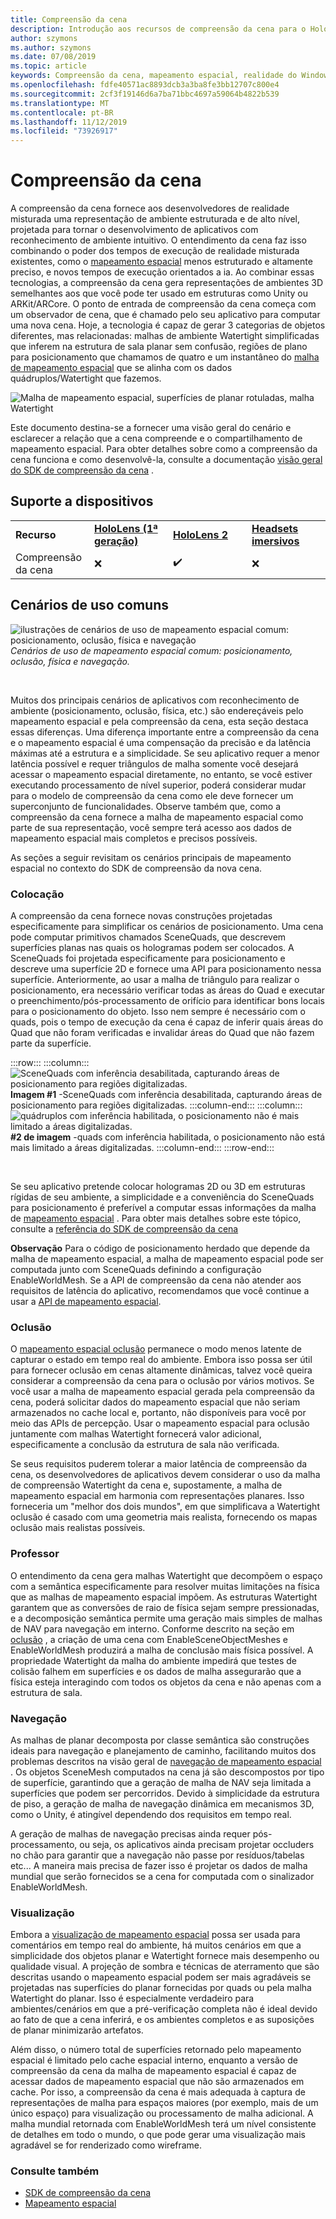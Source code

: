 ```yaml
---
title: Compreensão da cena
description: Introdução aos recursos de compreensão da cena para o HoloLens
author: szymons
ms.author: szymons
ms.date: 07/08/2019
ms.topic: article
keywords: Compreensão da cena, mapeamento espacial, realidade do Windows Mixed, Unity
ms.openlocfilehash: fdfe40571ac8893dcb3a3ba8fe3bb12707c800e4
ms.sourcegitcommit: 2cf3f19146d6a7ba71bbc4697a59064b4822b539
ms.translationtype: MT
ms.contentlocale: pt-BR
ms.lasthandoff: 11/12/2019
ms.locfileid: "73926917"
---
```

# <a name="scene-understanding"></a>Compreensão da cena

A compreensão da cena fornece aos desenvolvedores de realidade misturada uma representação de ambiente estruturada e de alto nível, projetada para tornar o desenvolvimento de aplicativos com reconhecimento de ambiente intuitivo. O entendimento da cena faz isso combinando o poder dos tempos de execução de realidade misturada existentes, como o [mapeamento espacial](spatial-mapping.md) menos estruturado e altamente preciso, e novos tempos de execução orientados a ia. Ao combinar essas tecnologias, a compreensão da cena gera representações de ambientes 3D semelhantes aos que você pode ter usado em estruturas como Unity ou ARKit/ARCore. O ponto de entrada de compreensão da cena começa com um observador de cena, que é chamado pelo seu aplicativo para computar uma nova cena. Hoje, a tecnologia é capaz de gerar 3 categorias de objetos diferentes, mas relacionadas: malhas de ambiente Watertight simplificadas que inferem na estrutura de sala planar sem confusão, regiões de plano para posicionamento que chamamos de quatro e um instantâneo do [ malha de mapeamento espacial](spatial-mapping.md) que se alinha com os dados quádruplos/Watertight que fazemos.

![Malha de mapeamento espacial, superfícies de planar rotuladas, malha Watertight](images/SUScenarios.png)

Este documento destina-se a fornecer uma visão geral do cenário e esclarecer a relação que a cena compreende e o compartilhamento de mapeamento espacial. Para obter detalhes sobre como a compreensão da cena funciona e como desenvolvê-la, consulte a documentação [visão geral do SDK de compreensão da cena](scene-understanding-SDK.md) .

## <a name="device-support"></a>Suporte a dispositivos

<table>
    <colgroup>
    <col width="25%" />
    <col width="25%" />
    <col width="25%" />
    <col width="25%" />
    </colgroup>
    <tr>
        <td><strong>Recurso</strong></td>
        <td><a href="hololens-hardware-details.md"><strong>HoloLens (1ª geração)</strong></a></td>
        <td><a href="https://docs.microsoft.com/hololens/hololens2-hardware"><strong>HoloLens 2</strong></td>
        <td><a href="immersive-headset-hardware-details.md"><strong>Headsets imersivos</strong></a></td>
    </tr>
     <tr>
        <td>Compreensão da cena</td>
        <td>❌</td>
        <td>✔️</td>
        <td>❌</td>
    </tr>
</table>

## <a name="common-usage-scenarios"></a>Cenários de uso comuns

![ilustrações de cenários de uso de mapeamento espacial comum: posicionamento, oclusão, física e navegação](images/sm-concepts-1000px.png)<br>
*Cenários de uso de mapeamento espacial comum: posicionamento, oclusão, física e navegação.*

<br>

Muitos dos principais cenários de aplicativos com reconhecimento de ambiente (posicionamento, oclusão, física, etc.) são endereçáveis pelo mapeamento espacial e pela compreensão da cena, esta seção destaca essas diferenças. Uma diferença importante entre a compreensão da cena e o mapeamento espacial é uma compensação da precisão e da latência máximas até a estrutura e a simplicidade. Se seu aplicativo requer a menor latência possível e requer triângulos de malha somente você desejará acessar o mapeamento espacial diretamente, no entanto, se você estiver executando processamento de nível superior, poderá considerar mudar para o modelo de compreensão da cena como ele deve fornecer um superconjunto de funcionalidades. Observe também que, como a compreensão da cena fornece a malha de mapeamento espacial como parte de sua representação, você sempre terá acesso aos dados de mapeamento espacial mais completos e precisos possíveis.

 As seções a seguir revisitam os cenários principais de mapeamento espacial no contexto do SDK de compreensão da nova cena.

### <a name="placement"></a>Colocação

A compreensão da cena fornece novas construções projetadas especificamente para simplificar os cenários de posicionamento. Uma cena pode computar primitivos chamados SceneQuads, que descrevem superfícies planas nas quais os hologramas podem ser colocados. A SceneQuads foi projetada especificamente para posicionamento e descreve uma superfície 2D e fornece uma API para posicionamento nessa superfície. Anteriormente, ao usar a malha de triângulo para realizar o posicionamento, era necessário verificar todas as áreas do Quad e executar o preenchimento/pós-processamento de orifício para identificar bons locais para o posicionamento do objeto. Isso nem sempre é necessário com o quads, pois o tempo de execução da cena é capaz de inferir quais áreas do Quad que não foram verificadas e invalidar áreas do Quad que não fazem parte da superfície.

:::row:::
    :::column:::
       ![SceneQuads com inferência desabilitada, capturando áreas de posicionamento para regiões digitalizadas.](images/SUQuads.png)<br>
       **Imagem #1** -SceneQuads com inferência desabilitada, capturando áreas de posicionamento para regiões digitalizadas.
    :::column-end:::
        :::column:::
       ![quádruplos com inferência habilitada, o posicionamento não é mais limitado a áreas digitalizadas.](images/SUWatertight.png)<br>
        **#2 de imagem** -quads com inferência habilitada, o posicionamento não está mais limitado a áreas digitalizadas.
    :::column-end:::
:::row-end:::

<br>


Se seu aplicativo pretende colocar hologramas 2D ou 3D em estruturas rígidas de seu ambiente, a simplicidade e a conveniência do SceneQuads para posicionamento é preferível a computar essas informações da malha de [mapeamento espacial](spatial-mapping.md) . Para obter mais detalhes sobre este tópico, consulte a [referência do SDK de compreensão da cena](scene-understanding-SDK.md)

**Observação** Para o código de posicionamento herdado que depende da malha de mapeamento espacial, a malha de mapeamento espacial pode ser computada junto com SceneQuads definindo a configuração EnableWorldMesh. Se a API de compreensão da cena não atender aos requisitos de latência do aplicativo, recomendamos que você continue a usar a [API de mapeamento espacial](spatial-mapping.md#placement).

### <a name="occlusion"></a>Oclusão

O [mapeamento espacial oclusão](spatial-mapping.md#occlusion) permanece o modo menos latente de capturar o estado em tempo real do ambiente. Embora isso possa ser útil para fornecer oclusão em cenas altamente dinâmicas, talvez você queira considerar a compreensão da cena para o oclusão por vários motivos. Se você usar a malha de mapeamento espacial gerada pela compreensão da cena, poderá solicitar dados do mapeamento espacial que não seriam armazenados no cache local e, portanto, não disponíveis para você por meio das APIs de percepção. Usar o mapeamento espacial para oclusão juntamente com malhas Watertight fornecerá valor adicional, especificamente a conclusão da estrutura de sala não verificada.

Se seus requisitos puderem tolerar a maior latência de compreensão da cena, os desenvolvedores de aplicativos devem considerar o uso da malha de compreensão Watertight da cena e, supostamente, a malha de mapeamento espacial em harmonia com representações planares. Isso forneceria um "melhor dos dois mundos", em que simplificava a Watertight oclusão é casado com uma geometria mais realista, fornecendo os mapas oclusão mais realistas possíveis.

### <a name="physics"></a>Professor

O entendimento da cena gera malhas Watertight que decompõem o espaço com a semântica especificamente para resolver muitas limitações na física que as malhas de mapeamento espacial impõem. As estruturas Watertight garantem que as conversões de raio de física sejam sempre pressionadas, e a decomposição semântica permite uma geração mais simples de malhas de NAV para navegação em interno. Conforme descrito na seção em [oclusão](#occlusion) , a criação de uma cena com EnableSceneObjectMeshes e EnableWorldMesh produzirá a malha de conclusão mais física possível. A propriedade Watertight da malha do ambiente impedirá que testes de colisão falhem em superfícies e os dados de malha assegurarão que a física esteja interagindo com todos os objetos da cena e não apenas com a estrutura de sala.

### <a name="navigation"></a>Navegação

As malhas de planar decomposta por classe semântica são construções ideais para navegação e planejamento de caminho, facilitando muitos dos problemas descritos na visão geral de [navegação de mapeamento espacial](spatial-mapping.md#navigation) . Os objetos SceneMesh computados na cena já são descompostos por tipo de superfície, garantindo que a geração de malha de NAV seja limitada a superfícies que podem ser percorridos. Devido à simplicidade da estrutura de piso, a geração de malha de navegação dinâmica em mecanismos 3D, como o Unity, é atingível dependendo dos requisitos em tempo real.

A geração de malhas de navegação precisas ainda requer pós-processamento, ou seja, os aplicativos ainda precisam projetar occluders no chão para garantir que a navegação não passe por resíduos/tabelas etc... A maneira mais precisa de fazer isso é projetar os dados de malha mundial que serão fornecidos se a cena for computada com o sinalizador EnableWorldMesh.

### <a name="visualization"></a>Visualização

Embora a [visualização de mapeamento espacial](spatial-mapping.md#visualization) possa ser usada para comentários em tempo real do ambiente, há muitos cenários em que a simplicidade dos objetos planar e Watertight fornece mais desempenho ou qualidade visual. A projeção de sombra e técnicas de aterramento que são descritas usando o mapeamento espacial podem ser mais agradáveis se projetadas nas superfícies do planar fornecidas por quads ou pela malha Watertight do planar. Isso é especialmente verdadeiro para ambientes/cenários em que a pré-verificação completa não é ideal devido ao fato de que a cena inferirá, e os ambientes completos e as suposições de planar minimizarão artefatos.

Além disso, o número total de superfícies retornado pelo mapeamento espacial é limitado pelo cache espacial interno, enquanto a versão de compreensão da cena da malha de mapeamento espacial é capaz de acessar dados de mapeamento espacial que não são armazenados em cache. Por isso, a compreensão da cena é mais adequada à captura de representações de malha para espaços maiores (por exemplo, mais de um único espaço) para visualização ou processamento de malha adicional. A malha mundial retornada com EnableWorldMesh terá um nível consistente de detalhes em todo o mundo, o que pode gerar uma visualização mais agradável se for renderizado como wireframe.

### <a name="see-also"></a>Consulte também

* [SDK de compreensão da cena](scene-understanding-SDK.md)
* [Mapeamento espacial](spatial-mapping.md)
